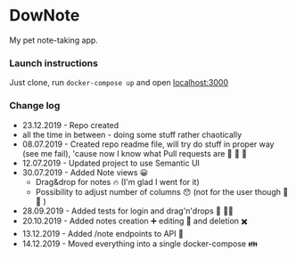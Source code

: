 # DowNote
My pet note-taking app.

### Launch instructions
Just clone, run `docker-compose up` and open [localhost:3000](http://localhost:3000/)

### Change log
+ 23.12.2019 - Repo created
+ all the time in between - doing some stuff rather chaotically
+ 08.07.2019 - Created repo readme file, will try do stuff in proper way (see me fail), 'cause now I know what Pull requests are :tada: :tada: :tada:
+ 12.07.2019 - Updated project to use Semantic UI
+ 30.07.2019 - Added Note views :grinning:
  - Drag&drop for notes :fire: (I'm glad I went for it)
  - Possibility to adjust number of columns :hushed: (not for the user though :anger: :construction: )
+ 28.09.2019 - Added tests for login and drag'n'drops :wrench: :guardsman:
+ 20.10.2019 - Added notes creation :heavy_plus_sign: editing :memo: and deletion :heavy_multiplication_x:
+ 13.12.2019 - Added /note endpoints to API :satellite:
+ 14.12.2019 - Moved everything into a single docker-compose :family:
